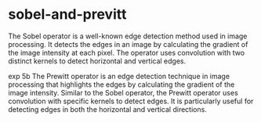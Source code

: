 # sobel-and-previtt
The Sobel operator is a well-known edge detection method used in image processing. It detects the edges in an image by calculating the gradient of the image intensity at each pixel. The operator uses convolution with two distinct kernels to detect horizontal and vertical edges.

exp 5b The Prewitt operator is an edge detection technique in image processing that highlights the edges by calculating the gradient of the image intensity. Similar to the Sobel operator, the Prewitt operator uses convolution with specific kernels to detect edges. It is particularly useful for detecting edges in both the horizontal and vertical directions.

